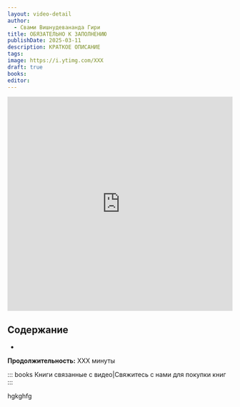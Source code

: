 ```yaml
---
layout: video-detail
author:
  - Свами Вишнудевананда Гири
title: ОБЯЗАТЕЛЬНО К ЗАПОЛНЕНИЮ
publishDate: 2025-03-11
description: КРАТКОЕ ОПИСАНИЕ
tags: 
image: https://i.ytimg.com/XXX
draft: true
books: 
editor:
---
```


<iframe width="100%" height="480px" src="https://www.youtube.com/embed/KiADLu4IoII" title="YouTube video player" frameborder="0" allow="accelerometer; autoplay; clipboard-write; encrypted-media; gyroscope; picture-in-picture; web-share" referrerpolicy="strict-origin-when-cross-origin" allowfullscreen></iframe>

## Содержание
- 

**Продолжительность:** XXX минуты

::: books Книги связанные с видео|Свяжитесь с нами для покупки книг
:::

hgkghfg 
